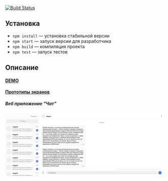 [![Build Status](https://travis-ci.com/evtkhvch/mf.messenger.praktikum.yandex.svg?token=scbVAVx9wp9QLfnvc4eM&branch=deploy)](https://travis-ci.com/evtkhvch/mf.messenger.praktikum.yandex)

## Установка

- `npm install` — установка стабильной версии
- `npm start` — запуск версии для разработчика
- `npm build` — компиляция проекта
- `npm test` — запуск тестов

## Описание

#### [DEMO](https://yandex-messanger.herokuapp.com)

#### [Прототипы экранов](https://www.figma.com/file/Fw4ZvmCMuridYDJRSGodY2/%5BPRACTICUM%5D-CHAT?node-id=0%3A1)

##### Веб приложение "Чат"

![Описание](https://github.com/evtkhvch/mf.messenger.praktikum.yandex/blob/deploy/images/chat.png)
